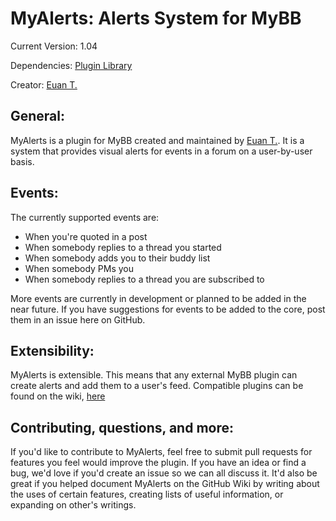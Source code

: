 MyAlerts: Alerts System for MyBB
==========================

Current Version: 1.04

Dependencies: [Plugin Library](http://mods.mybb.com/view/pluginlibrary)

Creator: [Euan T.](http://www.euantor.com)

General:
-----------
MyAlerts is a plugin for MyBB created and maintained by [Euan T.](http://www.euantor.com). It is a system that provides visual alerts for events in a forum on a user-by-user basis.

Events:
----------
The currently supported events are:

+  When you're quoted in a post
+  When somebody replies to a thread you started
+  When somebody adds you to their buddy list
+  When somebody PMs you
+  When somebody replies to a thread you are subscribed to

More events are currently in development or planned to be added in the near future. If you have suggestions for events to be added to the core, post them in an issue here on GitHub.

Extensibility:
----------------
MyAlerts is extensible. This means that any external MyBB plugin can create alerts and add them to a user's feed. Compatible plugins can be found on the wiki, [here](https://github.com/euantor/MyAlerts/wiki/Compatible-Plugins)

Contributing, questions, and more:
----------------------------------------------
If you'd like to contribute to MyAlerts, feel free to submit pull requests for features you feel would improve the plugin. If you have an idea or find a bug, we'd love if you'd create an issue so we can all discuss it. It'd also be great if you helped document MyAlerts on the GitHub Wiki by writing about the uses of certain features, creating lists of useful information, or expanding on other's writings.
